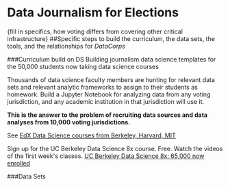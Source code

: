 # Data Journalism for Elections

{fill in specifics, how voting differs from covering other critical infrastructure}
##Specific steps to build the curriculum, the data sets, the tools, and the relationships for _DataCorps_

###Curriculum
build on DS
Building journalism data science templates for the 50,000 students now taking data science courses

Thousands of data science faculty members are hunting for relevant data sets and relevant analytic frameworks to assign to their students as homework.  Build a Jupyter Notebook for analyzing data from any voting jurisdiction, and any academic institution in that jurisdiction will use it.

**This is the answer to the problem of recruiting data sources and data analyses from 10,000 voting jurisdictions.**


See [EdX Data Science courses from Berkeley, Harvard, MIT](https://www.edx.org/course/subject/data-science)

Sign up for the UC Berkeley Data Science 8x course.  Free. Watch the videos of the first week's classes.
[UC Berkeley Data Science 8x: 65,000 now enrolled](https://www.edx.org/course/foundations-of-data-science-computational-thinking-with-python-0)

###Data Sets
